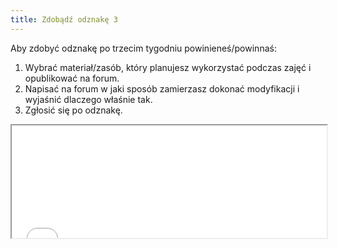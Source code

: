 ```yaml
---
title: Zdobądź odznakę 3
---
```


Aby zdobyć odznakę po trzecim tygodniu powinieneś/powinnaś:

 1. Wybrać materiał/zasób, który planujesz wykorzystać podczas zajęć i opublikować na forum.
 2. Napisać na forum w jaki sposób zamierzasz dokonać modyfikacji i wyjaśnić dlaczego właśnie tak.
 3. Zgłosić się po odznakę.

<iframe height="180" src="//badges.p2pu.org/en/badge/view/786/embedded/" width="100%"></iframe>
